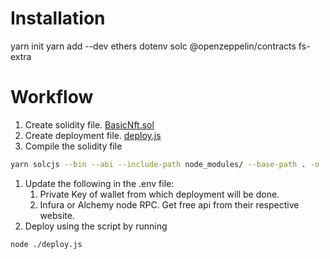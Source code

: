 # Installation
yarn init
yarn add --dev ethers dotenv solc @openzeppelin/contracts fs-extra

# Workflow
1. Create solidity file. [BasicNft.sol](BasicNft.sol)
2. Create deployment file. [deploy.js](deploy.js)
3. Compile the solidity file

```bash
yarn solcjs --bin --abi --include-path node_modules/ --base-path . -o ./artifacts/ BasicNft.sol
```

1. Update the following in the .env file:
    1. Private Key of wallet from which deployment will be done.
    2. Infura or Alchemy node RPC. Get free api from their respective website.
2. Deploy using the script by running

```bash
node ./deploy.js
```
